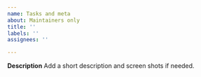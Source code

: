 ```yaml
---
name: Tasks and meta
about: Maintainers only
title: ''
labels: ''
assignees: ''

---
```


**Description**
Add a short description and screen shots if needed.
